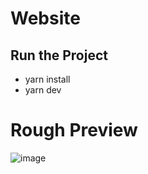# Website

## Run the Project
- yarn install
- yarn dev


# Rough Preview

![image](https://user-images.githubusercontent.com/7131243/115385339-52420b80-a1d8-11eb-9cf1-7b18f49c5aa9.png)
